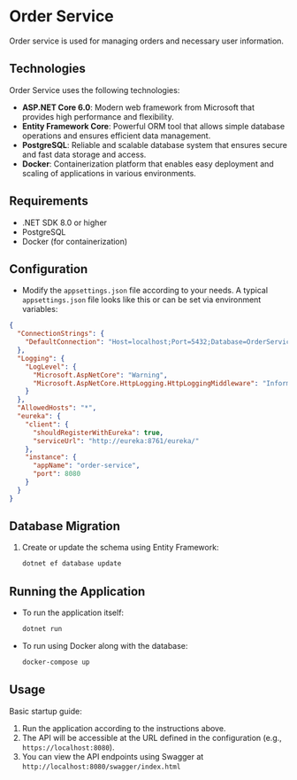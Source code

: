 # Order Service

 Order service is used for managing orders and necessary user information. 

## Technologies
Order Service uses the following technologies:

- **ASP.NET Core 6.0**: Modern web framework from Microsoft that provides high performance and flexibility.
- **Entity Framework Core**: Powerful ORM tool that allows simple database operations and ensures efficient data management.
- **PostgreSQL**: Reliable and scalable database system that ensures secure and fast data storage and access.
- **Docker**: Containerization platform that enables easy deployment and scaling of applications in various environments.

## Requirements

- .NET SDK 8.0 or higher
- PostgreSQL
- Docker (for containerization)

## Configuration

- Modify the `appsettings.json` file according to your needs. A typical `appsettings.json` file looks like this or can be set via environment variables:

```json
{
  "ConnectionStrings": {
    "DefaultConnection": "Host=localhost;Port=5432;Database=OrderService;Username=ear;Password=ear"
  },
  "Logging": {
    "LogLevel": {
      "Microsoft.AspNetCore": "Warning",
      "Microsoft.AspNetCore.HttpLogging.HttpLoggingMiddleware": "Information"
    }
  },
  "AllowedHosts": "*",
  "eureka": {
    "client": {
      "shouldRegisterWithEureka": true,
      "serviceUrl": "http://eureka:8761/eureka/"
    },
    "instance": {
      "appName": "order-service",
      "port": 8080
    }
  }
}
```

## Database Migration

1. Create or update the schema using Entity Framework:
   ```bash
   dotnet ef database update
   ```

## Running the Application

- To run the application itself:
  ```bash
  dotnet run
  ```

- To run using Docker along with the database:
  ```bash
  docker-compose up
  ```

## Usage

Basic startup guide:

1. Run the application according to the instructions above.
2. The API will be accessible at the URL defined in the configuration (e.g., `https://localhost:8080`).
3. You can view the API endpoints using Swagger at `http://localhost:8080/swagger/index.html`






